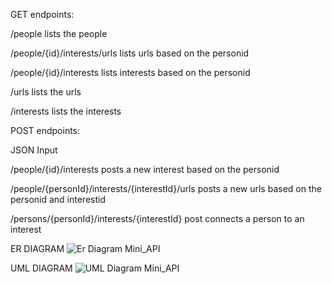 GET endpoints:


/people  lists the people

/people/{id}/interests/urls  lists urls based on the personid

/people/{id}/interests  lists interests based on the personid

/urls  lists the urls

/interests  lists the interests




POST endpoints:


JSON Input

/people/{id}/interests  posts a new interest based on the personid

/people/{personId}/interests/{interestId}/urls  posts a new urls based on the personid and interestid

/persons/{personId}/interests/{interestId} post connects a person to an interest





ER DIAGRAM
![Er Diagram Mini_API](https://github.com/Deamien/MiniProjekt_API/assets/25642231/99006145-e909-409c-a5ee-9c6a98b48e54)


UML DIAGRAM
![UML Diagram Mini_API](https://github.com/Deamien/MiniProjekt_API/assets/25642231/c5b74ecd-d565-4fa8-a1c6-ac373e3e7bfb)
